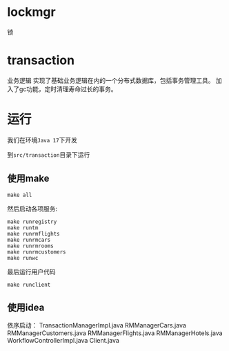 # lockmgr

锁

# transaction

业务逻辑
实现了基础业务逻辑在内的一个分布式数据库，包括事务管理工具。
加入了gc功能，定时清理寿命过长的事务。

# 运行

我们在环境`Java 17`下开发

到`src/transaction`目录下运行
## 使用make
```
make all
```

然后启动各项服务:
```
make runregistry
make runtm
make runrmflights
make runrmcars
make runrmrooms
make runrmcustomers
make runwc
```


最后运行用户代码

```
make runclient
```

## 使用idea 
依序启动：
TransactionManagerImpl.java
RMManagerCars.java
RMManagerCustomers.java
RMManagerFlights.java
RMManagerHotels.java
WorkflowControllerImpl.java
Client.java

